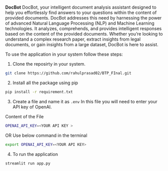 **DocBot**
DocBot, your intelligent document analysis assistant designed to help you effortlessly find answers to your questions within the content of provided documents. DocBot addresses this need by harnessing the power of advanced Natural Language Processing (NLP) and Machine Learning technologies. It analyzes, comprehends, and provides intelligent responses based on the content of the provided documents. Whether you’re looking to understand a complex research paper, extract insights from legal documents, or gain insights from a large dataset, DocBot is here to assist.

To use the application in your system follow these steps:

1. Clone the reposirty in your system.
```bash 
git clone https://github.com/rahulprasad02/BTP_FInal.git
```
2. Install all the package using pip
```bash
pip install -r requirement.txt
```
3. Create a file and name it as ```.env```
In this file you will need to enter your API key of OpenAI.

Content of the File

```bash 
OPENAI_API_KEY=<YOUR API KEY >
```

OR
Use below command in the terminal

```bash 
export OPENAI_API_KEY=<YOUR API KEY>
```

4. To run the application
```bash
streamlit run app.py
```